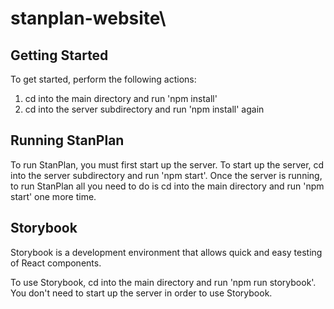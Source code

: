 # stanplan-website\

## Getting Started

To get started, perform the following actions:
  1. cd into the main directory and run 'npm install'
  2. cd into the server subdirectory and run 'npm install' again

## Running StanPlan

To run StanPlan, you must first start up the server. To start up the server,
cd into the server subdirectory and run 'npm start'. Once the server is running,
to run StanPlan all you need to do is cd into the main directory and run
'npm start' one more time.

## Storybook

Storybook is a development environment that allows quick and easy testing of
React components.

To use Storybook, cd into the main directory and run 'npm run storybook'.
You don't need to start up the server in order to use Storybook.
